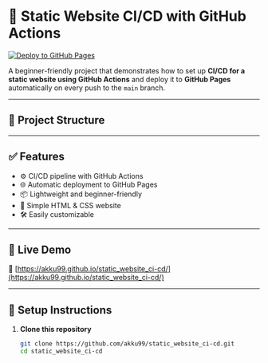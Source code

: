 # 🚀 Static Website CI/CD with GitHub Actions

[![Deploy to GitHub Pages](https://github.com/akku99/static_website_ci-cd/actions/workflows/deploy.yml/badge.svg)](https://github.com/akku99/static_website_ci-cd/actions/workflows/deploy.yml)

A beginner-friendly project that demonstrates how to set up **CI/CD for a static website using GitHub Actions** and deploy it to **GitHub Pages** automatically on every push to the `main` branch.

---

## 📁 Project Structure


---

## ✅ Features

- ⚙️ CI/CD pipeline with GitHub Actions
- 🌐 Automatic deployment to GitHub Pages
- 📦 Lightweight and beginner-friendly
- 📁 Simple HTML & CSS website
- 🛠️ Easily customizable

---

## 🚀 Live Demo

🔗 [https://akku99.github.io/static_website_ci-cd/](https://akku99.github.io/static_website_ci-cd/)

---

## 🔧 Setup Instructions

1. **Clone this repository**  
   ```bash
   git clone https://github.com/akku99/static_website_ci-cd.git
   cd static_website_ci-cd
